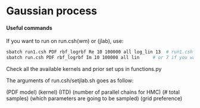 # Gaussian process

#### Useful commands

If you want to run on run.csh(wm) or (jlab), use:

```bash
sbatch run1.csh PDF rbf_logrbf Re 10 100000 all log_lin 13  # run1.csh needs 8 arguments, last argument goes from [0-14]
sbatch run.csh PDF rbf_logrbf Im 10 100000 all lin     # or 7 if you want to run hmc collins+NNPDF data
```
Check all the available kernels and prior set ups in functions.py

The arguments of run.csh/setjlab.sh goes as follow:

(PDF model) (kernel) (ITD) (number of parallel chains for HMC) (# total samples) (which parameters are going to be sampled) (grid preference)
